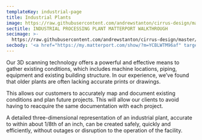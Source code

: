 ```yaml
---
templateKey: industrial-page
title: Industrial Plants
image: https://raw.githubusercontent.com/andrewstanton/cirrus-design/master/src/img/content/industial%20plants/industial-4.jpg
sectitle: INDUSTRIAL PROCESSING PLANT MATTERPORT WALKTHROUGH
secimage: >-
  https://raw.githubusercontent.com/andrewstanton/cirrus-design/master/src/img/content/industial%20plants/industial-3.jpg
secbody: '<a href="https://my.matterport.com/show/?m=YCBLWTM96af" target="_blank">Generate a 2D blueprint from a 3D scan</a>'
---
```


Our 3D scanning technology offers a powerful and effective means to gather existing conditions, which includes machine locations, piping, equipment and existing building structure. In our experience, we’ve found that older plants are often lacking accurate prints or drawings.

This allows our customers to accurately map and document existing conditions and plan future projects. This will allow our clients to avoid having to reacquire the same documentation with each project.

A detailed three-dimensional representation of an industrial plant, accurate to within about 1/8th of an inch, can be created safely, quickly and efficiently, without outages or disruption to the operation of the facility.

